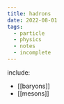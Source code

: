 ```yaml
---
title: hadrons
date: 2022-08-01
tags:
  - particle
  - physics
  - notes
  - incomplete
---
```

include:
- [[baryons]]
- [[mesons]]
